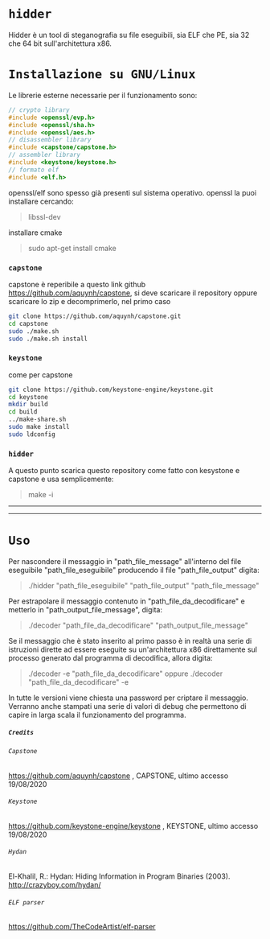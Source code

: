 # `hidder`   
Hidder è un tool di steganografia su file eseguibili, sia ELF che PE, sia 32 che 64 bit sull'architettura x86.  
# `Installazione su GNU/Linux`   
Le librerie esterne necessarie per il funzionamento sono:
```c
// crypto library
#include <openssl/evp.h>
#include <openssl/sha.h>
#include <openssl/aes.h>
// disassembler library
#include <capstone/capstone.h>
// assembler library
#include <keystone/keystone.h>
// formato elf
#include <elf.h>
```
openssl/elf sono spesso già presenti sul sistema operativo. openssl la puoi installare cercando:
>libssl-dev

installare cmake
>sudo apt-get install cmake
### `capstone`
capstone è reperibile a questo link github https://github.com/aquynh/capstone, si deve
scaricare il repository oppure scaricare lo zip e decomprimerlo, nel primo caso
```sh
git clone https://github.com/aquynh/capstone.git
cd capstone
sudo ./make.sh
sudo ./make.sh install 
```
### `keystone`
come per capstone 
```sh
git clone https://github.com/keystone-engine/keystone.git 
cd keystone
mkdir build
cd build
../make-share.sh
sudo make install
sudo ldconfig
```
### `hidder`
A questo punto scarica questo repository come fatto con kesystone e capstone e usa semplicemente:
>make -i

---
---
# `Uso`
Per nascondere il messaggio in "path_file_message" all'interno del file eseguibile "path_file_eseguibile" producendo il file  "path_file_output" digita:
> ./hidder "path_file_eseguibile" "path_file_output" "path_file_message"

Per estrapolare il messaggio contenuto in "path_file_da_decodificare" e metterlo in "path_output_file_message", digita:
> ./decoder "path_file_da_decodificare" "path_output_file_message"

Se il messaggio che è stato inserito al primo passo è in realtà una serie di istruzioni dirette ad essere eseguite su un'architettura x86 direttamente sul processo generato dal programma di decodifica, allora digita:
> ./decoder -e "path_file_da_decodificare"
oppure
> ./decoder "path_file_da_decodificare" -e

In tutte le versioni viene chiesta una password per criptare il messaggio.
Verranno anche stampati una serie di valori di debug che permettono di capire in larga scala il funzionamento del programma.

##### `Credits`

###### `Capstone`
https://github.com/aquynh/capstone , CAPSTONE, ultimo accesso 19/08/2020

###### `Keystone`
https://github.com/keystone-engine/keystone , KEYSTONE, ultimo accesso 19/08/2020

###### `Hydan`
El-Khalil, R.: Hydan: Hiding Information in Program Binaries (2003). 
http://crazyboy.com/hydan/

###### `ELF parser`
https://github.com/TheCodeArtist/elf-parser

